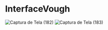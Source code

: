# InterfaceVough

![Captura de Tela (182)](https://user-images.githubusercontent.com/79586479/127157373-a3acaf6c-6c4c-4d5d-afe3-9760ad1ddea3.png)
![Captura de Tela (183)](https://user-images.githubusercontent.com/79586479/127157404-90fc9d89-5356-4421-9d76-cd3e9ed08d82.png)
